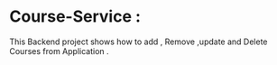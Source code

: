 # Course-Service :

This Backend project shows how to add , Remove ,update and Delete Courses from Application .
